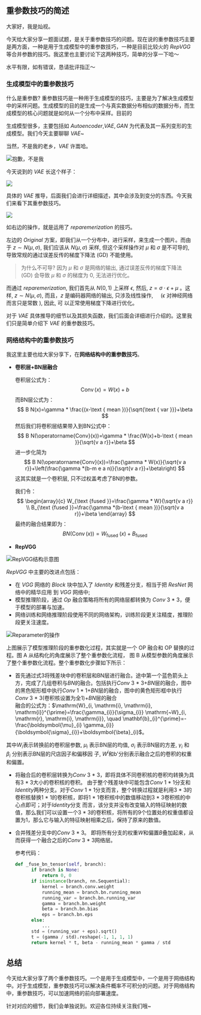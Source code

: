 ## 重参数技巧的简述

大家好，我是灿视。

今天给大家分享一题面试题，是关于重参数技巧的问题。现在说的重参数技巧主要是两方面，一种是用于生成模型中的重参数技巧，一种是目前比较火的 $RepVGG$ 等合并参数的技巧。我这里也主要讨论下这两种技巧，简单的分享一下哈～

水平有限，如有错误，恳请批评指正～

### 生成模型中的重参数技巧

什么是重参数? 重参数技巧是一种用于生成模型的技巧，主要是为了解决生成模型中的采样问题。生成模型的目的是生成一个与真实数据分布相似的数据分布，而生成模型的核心问题就是如何从一个分布中采样。目前的

生成模型很多，主要包括如 $Autoencoder$,$VAE,GAN$ 为代表及其一系列变形的生成模型。我们今天主要聊聊 $VAE$~

当然，不是我的老乡，$VAE$ 许嵩哈。

![抱歉，不是我](https://files.mdnice.com/user/6935/365caeb3-62af-452f-bc12-d57d73bd9ae2.png)

今天说到的 $VAE$ 长这个样子：

![](https://files.mdnice.com/user/6935/3193cb9e-f307-4dfd-9923-86ff3719703f.png)

具体的 $VAE$ 推导，后面我们会进行详细描述，其中会涉及到变分的东西。今天我们来看下其重参数技巧。

![](https://files.mdnice.com/user/6935/2e78bca0-8bb9-4c6f-b804-477f7cce295d.png)

如右边的操作，就是运用了 $reparemerization$ 的技巧。

左边的 $Original$ 方案，即我们从一个分布中，进行采样，来生成一个图片。而由于 $z \sim N(\mu, \sigma)$, 我们应该从 $N(\mu, \sigma)$ 采样, 但这个采样操作对 $\mu$ 和 $\sigma$ 是不可导的, 导致常规的通过误差反传的梯度下降法 (GD) 不能使用。
> 为什么不可导? 因为 $\mu$ 和 $\sigma$ 是网络的输出, 通过误差反传的梯度下降法 (GD) 会导致 $\mu$ 和 $\sigma$ 的梯度为 $0$, 无法进行优化。 

而通过 $reparemerization$, 我们首先从 $N(0,1)$ 上采样 $\epsilon$, 然后, $z=\sigma \cdot \epsilon+\mu$ 。这样, $z \sim N(\mu, \sigma)$, 而且，$z$ 是编码器网络的输出, 只涉及线性操作, $\quad(\epsilon$ 对神经网络而言只是常数 $)$, 因此, 可 以正常使用梯度下降进行优化。

对于 $VAE$ 具体推导的细节以及其损失函数，我们后面会详细进行介绍的。这里我们只是简单介绍下 $VAE$ 的重参数技巧。

### 网络结构中的重参数技巧

我这里主要也给大家分享下，在**网络结构中的重参数技巧**。
- **卷积层+BN层融合**

  卷积层公式为：
  $$
  \operatorname{Conv}(x)=W(x)+b
  $$
  而BN层公式为：
  $$
  B N(x)=\gamma * \frac{(x-\text { mean })}{\sqrt{\text { var }}}+\beta
  $$
  然后我们将卷积层结果带入到BN公式中：
  $$
  B N(\operatorname{Conv}(x))=\gamma * \frac{W(x)+b-\text { mean }}{\sqrt{v a r}}+\beta
  $$
  进一步化简为
  $$
  B N(\operatorname{Conv}(x))=\frac{\gamma * W(x)}{\sqrt{v a r}}+\left(\frac{\gamma *(b-m e a n)}{\sqrt{v a r}}+\beta\right)
  $$
  这其实就是一个卷积层, 只不过权盖考虑了BN的参数。
  
  我们令：
  $$
  \begin{array}{c}
  W_{\text {fused }}=\frac{\gamma * W}{\sqrt{v a r}} \\
  B_{\text {fused }}=\frac{\gamma *(b-\text { mean })}{\sqrt{v a r}}+\beta
  \end{array}
  $$
  最终的融合结果即为：
  $$
  B N(\operatorname{Conv}(x))=W_{\text {fused }}(x)+B_{\text {fused }}
  $$

- **RepVGG**


![RepVGG结构示意图](https://files.mdnice.com/user/6935/e0fa7136-d8f3-4a57-8a66-1aa7691536ff.png)



$RepVGG$ 中主要的改进点包括：
- 在 $VGG$ 网络的 $Block$ 块中加入了 $Identity$ 和残差分支，相当于把 $ResNet$ 网络中的精华应用 到 $VGG$ 网络中;
- 模型推理阶段，通过 $Op$ 融合策略将所有的网络层都转换为 $Conv$ $3$ * $3$，便于模型的部署与加速。 
- 网络训练和网络推理阶段使用不同的网络架构，训练阶段更关注精度，推理阶段更关注速度。



![Reparameter的操作](https://files.mdnice.com/user/6935/5e0006b5-0afd-45bf-be01-a6f3d6f4ce74.png)

上图展示了模型推理阶段的重参数化过程，其实就是一个 OP 融合和 OP 替换的过程。图 A 从结构化的角度展示了整个重参数化流程， 图 B 从模型参数的角度展示了整个重参数化流程。整个重参数化步骤如下所示：

- 首先通过式3将残差块中的卷积层和BN层进行融合。途中第一个蓝色箭头上方，完成了几组卷积与$BN$的融合。包括执行$Conv$ $3$ * $3$+$BN$层的融合，图中的黑色矩形框中执行$Conv$ $1$ * $1$+$BN$层的融合，图中的黄色矩形框中执行$Conv$ $3$ * $3$(卷积核设置为全1)+$BN$层的融合  
融合的公式为：$\mathrm{W}_{i, \mathrm{i}, \mathrm{i}, \mathrm{i}}^{\prime}=\frac{\gamma_{i}}{\sigma_{i}} \mathrm{~W}_{i, \mathrm{r}, \mathrm{i}, \mathrm{i}}, \quad \mathbf{b}_{i}^{\prime}=-\frac{\boldsymbol{\mu}_{i} \gamma_{i}}{\boldsymbol{\sigma}_{i}}+\boldsymbol{\beta}_{i}$。

其中$W_{i}$表示转换前的卷积层参数, $\mu_{i}$ 表示BN层的均值, $\sigma_{i}$ 表示BN层的方差, $\gamma_{i}$ 和 $\beta_{i}$ 分别表示BN层的尺店因子和偏移因 子, $W^{i}$和b'分别表示融合之后的卷积的权重和偏置。

- 将融合后的卷积层转换为$Conv$ $3$ * $3$，即将具体不同卷积核的卷积均转换为具有$3$ * $3$大小的卷积核的卷积。
  由于整个残差块中可能包含$Conv$ $1$ * $1$分支和$Identity$两种分支。对于$Conv$ $1$ * $1$分支而言，整个转换过程就是利用$3$ * $3$的卷积核替换$1$ * $1$的卷积核，即将$1$ * $1$卷积核中的数值移动到$3$ * $3$卷积核的中心点即可；对于$Identity$分支  而言，该分支并没有改变输入的特征映射的数值，那么我们可以设置一个$3$ * $3$的卷积核，将所有的$9$个位置处的权重值都设置为1，那么它与输入的特征映射相乘之后，保持了原来的数值。
  
- 合并残差分支中的$Conv$ $3$ * $3$。
  即将所有分支的权重$W$和偏置$B$叠加起来，从而获得一个融合之后的$Conv$ $3$ * $3$网络层。
  
  参考代码：
  ```python
  def _fuse_bn_tensor(self, branch):
        if branch is None:
            return 0, 0
        if isinstance(branch, nn.Sequential):
            kernel = branch.conv.weight
            running_mean = branch.bn.running_mean
            running_var = branch.bn.running_var
            gamma = branch.bn.weight
            beta = branch.bn.bias
            eps = branch.bn.eps
        else:
            ...
        std = (running_var + eps).sqrt()
        t = (gamma / std).reshape(-1, 1, 1, 1)
        return kernel * t, beta - running_mean * gamma / std
  ```
  
## 总结
今天给大家分享了两个重参数技巧。一个是用于生成模型中，一个是用于网络结构中。对于生成模型，重参数技巧可以解决条件概率不可积分的问题。对于网络结构中，重参数技巧，可以加速网络的前向部署速度。

针对对应的细节，我们会单独说到。欢迎各位持续关注我们哦~

